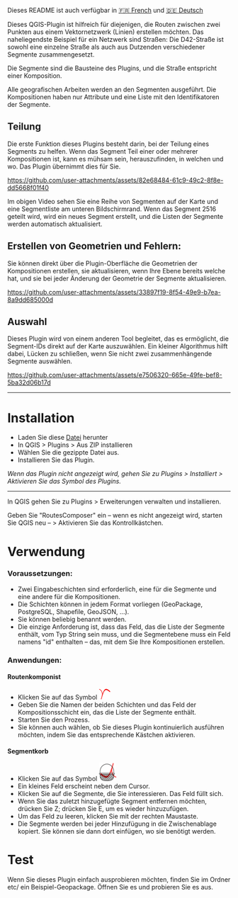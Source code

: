 Dieses README ist auch verfügbar in [:fr: French](https://github.com/UlysselaGlisse/RoutesComposer/blob/main/i18n/README-fr.md) und [:de: Deutsch](https://github.com/UlysselaGlisse/RoutesComposer/blob/main/i18n/README-de.md)

Dieses QGIS-Plugin ist hilfreich für diejenigen, die Routen zwischen zwei Punkten aus einem Vektornetzwerk (Linien) erstellen möchten. Das naheliegendste Beispiel für ein Netzwerk sind Straßen: Die D42-Straße ist sowohl eine einzelne Straße als auch aus Dutzenden verschiedener Segmente zusammengesetzt.

Die Segmente sind die Bausteine des Plugins, und die Straße entspricht einer Komposition.

Alle geografischen Arbeiten werden an den Segmenten ausgeführt. Die Kompositionen haben nur Attribute und eine Liste mit den Identifikatoren der Segmente.

## Teilung

Die erste Funktion dieses Plugins besteht darin, bei der Teilung eines Segments zu helfen. Wenn das Segment Teil einer oder mehrerer Kompositionen ist, kann es mühsam sein, herauszufinden, in welchen und wo. Das Plugin übernimmt dies für Sie.

https://github.com/user-attachments/assets/82e68484-61c9-49c2-8f8e-dd5668f01f40

Im obigen Video sehen Sie eine Reihe von Segmenten auf der Karte und eine Segmentliste am unteren Bildschirmrand. Wenn das Segment 2516 geteilt wird, wird ein neues Segment erstellt, und die Listen der Segmente werden automatisch aktualisiert.

## Erstellen von Geometrien und Fehlern:

Sie können direkt über die Plugin-Oberfläche die Geometrien der Kompositionen erstellen, sie aktualisieren, wenn Ihre Ebene bereits welche hat, und sie bei jeder Änderung der Geometrie der Segmente aktualisieren.

https://github.com/user-attachments/assets/33897f19-8f54-49e9-b7ea-8a9dd685000d

## Auswahl

Dieses Plugin wird von einem anderen Tool begleitet, das es ermöglicht, die Segment-IDs direkt auf der Karte auszuwählen. Ein kleiner Algorithmus hilft dabei, Lücken zu schließen, wenn Sie nicht zwei zusammenhängende Segmente auswählen.

https://github.com/user-attachments/assets/e7506320-665e-49fe-bef8-5ba32d06b17d

---

# Installation

* Laden Sie diese [Datei](https://github.com/UlysselaGlisse/RoutesComposer/releases/download/v1.1/RoutesComposer.zip) herunter
* In QGIS > Plugins > Aus ZIP installieren
* Wählen Sie die gezippte Datei aus.
* Installieren Sie das Plugin.

_Wenn das Plugin nicht angezeigt wird, gehen Sie zu Plugins > Installiert > Aktivieren Sie das Symbol des Plugins._

---

In QGIS gehen Sie zu Plugins > Erweiterungen verwalten und installieren.

Geben Sie "RoutesComposer" ein – wenn es nicht angezeigt wird, starten Sie QGIS neu – > Aktivieren Sie das Kontrollkästchen.

# Verwendung
### Voraussetzungen:
* Zwei Eingabeschichten sind erforderlich, eine für die Segmente und eine andere für die Kompositionen.
* Die Schichten können in jedem Format vorliegen (GeoPackage, PostgreSQL, Shapefile, GeoJSON, ...).
* Sie können beliebig benannt werden.
* Die einzige Anforderung ist, dass das Feld, das die Liste der Segmente enthält, vom Typ String sein muss, und die Segmentebene muss ein Feld namens "id" enthalten – das, mit dem Sie Ihre Kompositionen erstellen.

### Anwendungen:
#### Routenkomponist
* Klicken Sie auf das Symbol ![Symbol](../ui/icons/icon.png)
* Geben Sie die Namen der beiden Schichten und das Feld der Kompositionsschicht ein, das die Liste der Segmente enthält.
* Starten Sie den Prozess.
* Sie können auch wählen, ob Sie dieses Plugin kontinuierlich ausführen möchten, indem Sie das entsprechende Kästchen aktivieren.

#### Segmentkorb
* Klicken Sie auf das Symbol ![Symbol](../ui/icons/ids_basket.png)
* Ein kleines Feld erscheint neben dem Cursor.
* Klicken Sie auf die Segmente, die Sie interessieren. Das Feld füllt sich.
* Wenn Sie das zuletzt hinzugefügte Segment entfernen möchten, drücken Sie Z; drücken Sie E, um es wieder hinzuzufügen.
* Um das Feld zu leeren, klicken Sie mit der rechten Maustaste.
* Die Segmente werden bei jeder Hinzufügung in die Zwischenablage kopiert. Sie können sie dann dort einfügen, wo sie benötigt werden.

# Test
Wenn Sie dieses Plugin einfach ausprobieren möchten, finden Sie im Ordner etc/ ein Beispiel-Geopackage. Öffnen Sie es und probieren Sie es aus.
